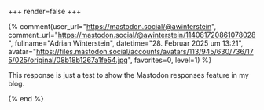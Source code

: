+++
render=false
+++

{% comment(user_url="https://mastodon.social/@awinterstein", comment_url="https://mastodon.social/@awinterstein/114081720861078028", fullname="Adrian Winterstein", datetime="28. Februar 2025 um 13:21", avatar="https://files.mastodon.social/accounts/avatars/113/945/630/736/175/025/original/08b18b1267a1fe54.jpg", favorites=0, level=1) %}<p>This response is just a test to show the Mastodon responses feature in my blog.</p>{% end %}